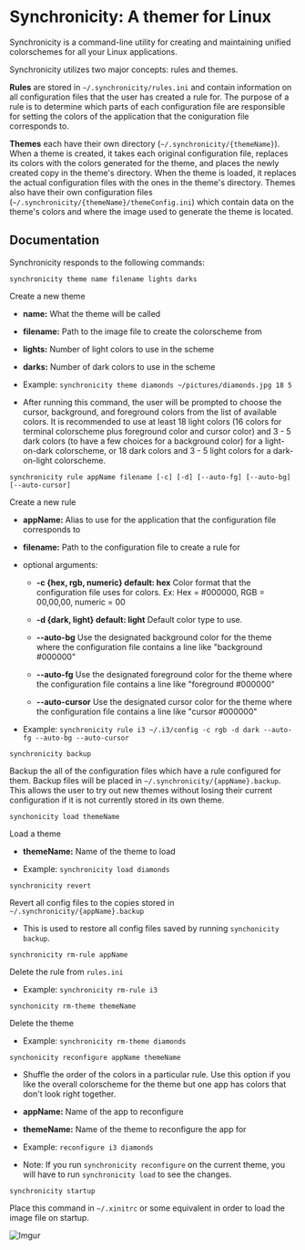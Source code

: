 # Synchronicity: A themer for Linux

Synchronicity is a command-line utility for creating and maintaining unified colorschemes for all your Linux applications.

Synchronicity utilizes two major concepts: rules and themes.

**Rules** are stored in `~/.synchronicity/rules.ini` and contain information on all configuration files that the user has created a rule for. The purpose of a rule is to determine which parts of each configuration file are responsible for setting the colors of the application that the coniguration file corresponds to.

**Themes** each have their own directory (`~/.synchronicity/{themeName}`). When a theme is created, it takes each original configuration file, replaces its colors with the colors generated for the theme, and places the newly created copy in the theme's directory. When the theme is loaded, it replaces the actual configuration files with the ones in the theme's directory. Themes also have their own configuration files (`~/.synchronicity/{themeName}/themeConfig.ini`) which contain data on the theme's colors and where the image used to generate the theme is located.

## Documentation
Synchronicity responds to the following commands:

`synchronicity theme name filename lights darks`

Create a new theme

* **name:** What the theme will be called

* **filename:** Path to the image file to create the colorscheme from

* **lights:** Number of light colors to use in the scheme

* **darks:** Number of dark colors to use in the scheme

* Example: `synchronicity theme diamonds ~/pictures/diamonds.jpg 18 5`

* After running this command, the user will be prompted to choose the cursor, background, and foreground colors from the list of available colors. It is recommended to use at least 18 light colors (16 colors for terminal colorscheme plus foreground color and cursor color) and 3 - 5 dark colors (to have a few choices for a background color) for a light-on-dark colorscheme, or 18 dark colors and 3 - 5 light colors for a dark-on-light colorscheme.

`synchronicity rule appName filename [-c] [-d] [--auto-fg] [--auto-bg] [--auto-cursor]`

Create a new rule

* **appName:** Alias to use for the application that the configuration file corresponds to

* **filename:** Path to the configuration file to create a rule for

* optional arguments:

    * **-c {hex, rgb, numeric} default: hex** Color format that the configuration file uses for colors. Ex: Hex = #000000, RGB = 00,00,00, numeric = 00

    * **-d {dark, light} default: light** Default color type to use.

    * **--auto-bg** Use the designated background color for the theme where the configuration file contains a line like "background #000000"

    * **--auto-fg** Use the designated foreground color for the theme where the configuration file contains a line like "foreground #000000"

    * **--auto-cursor** Use the designated cursor color for the theme where the configuration file contains a line like "cursor #000000"

* Example: `synchronicity rule i3 ~/.i3/config -c rgb -d dark --auto-fg --auto-bg --auto-cursor`

`synchronicity backup`

Backup the all of the configuration files which have a rule configured for them. Backup files will be placed in `~/.synchronicity/{appName}.backup`. This allows the user to try out new themes without losing their current configuration if it is not currently stored in its own theme.

`synchonicity load themeName`

Load a theme

* **themeName:** Name of the theme to load

* Example: `synchronicity load diamonds`

`synchronicity revert`

Revert all config files to the copies stored in `~/.synchronicity/{appName}.backup`

* This is used to restore all config files saved by running `synchonicity backup`.

`synchronicity rm-rule appName`

Delete the rule from `rules.ini`

* Example: `synchronicity rm-rule i3`

`synchonicity rm-theme themeName`

Delete the theme

* Example: `synchronicity rm-theme diamonds`

`synchonicity reconfigure appName themeName`

* Shuffle the order of the colors in a particular rule. Use this option if you like the overall colorscheme for the theme but one app has colors that don't look right together.

* **appName:** Name of the app to reconfigure

* **themeName:** Name of the theme to reconfigure the app for

* Example: `reconfigure i3 diamonds`

* Note: If you run `synchronicity reconfigure` on the current theme, you will have to run `synchronicity load` to see the changes.

`synchronicity startup`

Place this command in `~/.xinitrc` or some equivalent in order to load the image file on startup.

![Imgur](http://i.imgur.com/OyIpFHc.png)
